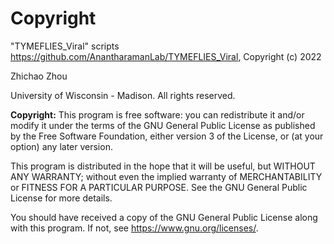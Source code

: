 # Copyright

"TYMEFLIES_Viral" scripts https://github.com/AnantharamanLab/TYMEFLIES_Viral, Copyright (c) 2022

Zhichao Zhou

University of Wisconsin - Madison. All rights reserved.



**Copyright:**
This program is free software: you can redistribute it and/or modify it under the terms of the GNU General Public License as published by the Free Software Foundation, either version 3 of the License, or (at your option) any later version.

This program is distributed in the hope that it will be useful, but WITHOUT ANY WARRANTY; without even the implied warranty of MERCHANTABILITY or FITNESS FOR A PARTICULAR PURPOSE. See the GNU General Public License for more details.

You should have received a copy of the GNU General Public License along with this program. If not, see https://www.gnu.org/licenses/.